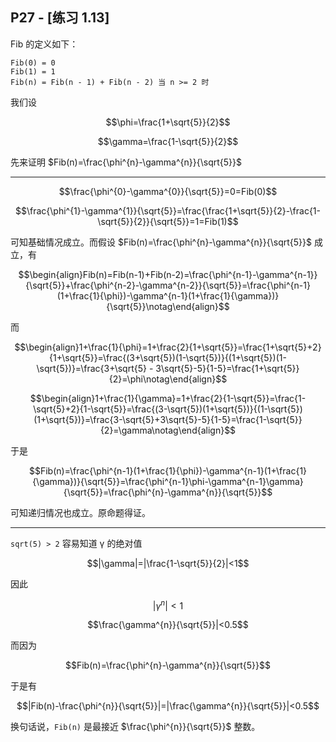 ## P27 - [练习 1.13]

Fib 的定义如下：

```
Fib(0) = 0
Fib(1) = 1
Fib(n) = Fib(n - 1) + Fib(n - 2) 当 n >= 2 时
```

我们设

$$\phi=\frac{1+\sqrt{5}}{2}$$

$$\gamma=\frac{1-\sqrt{5}}{2}$$

先来证明 $Fib(n)=\frac{\phi^{n}-\gamma^{n}}{\sqrt{5}}$

--------

$$\frac{\phi^{0}-\gamma^{0}}{\sqrt{5}}=0=Fib(0)$$

$$\frac{\phi^{1}-\gamma^{1}}{\sqrt{5}}=\frac{\frac{1+\sqrt{5}}{2}-\frac{1-\sqrt{5}}{2}}{\sqrt{5}}=1=Fib(1)$$

可知基础情况成立。而假设 $Fib(n)=\frac{\phi^{n}-\gamma^{n}}{\sqrt{5}}$ 成立，有

$$\begin{align}Fib(n)=Fib(n-1)+Fib(n-2)=\frac{\phi^{n-1}-\gamma^{n-1}}{\sqrt{5}}+\frac{\phi^{n-2}-\gamma^{n-2}}{\sqrt{5}}=\frac{\phi^{n-1}(1+\frac{1}{\phi})-\gamma^{n-1}(1+\frac{1}{\gamma})}{\sqrt{5}}\notag\end{align}$$

而

$$\begin{align}1+\frac{1}{\phi}=1+\frac{2}{1+\sqrt{5}}=\frac{1+\sqrt{5}+2}{1+\sqrt{5}}=\frac{(3+\sqrt{5})(1-\sqrt{5})}{(1+\sqrt{5})(1-\sqrt{5})}=\frac{3+\sqrt{5} - 3\sqrt{5}-5}{1-5}=\frac{1+\sqrt{5}}{2}=\phi\notag\end{align}$$

$$\begin{align}1+\frac{1}{\gamma}=1+\frac{2}{1-\sqrt{5}}=\frac{1-\sqrt{5}+2}{1-\sqrt{5}}=\frac{(3-\sqrt{5})(1+\sqrt{5})}{(1-\sqrt{5})(1+\sqrt{5})}=\frac{3-\sqrt{5}+3\sqrt{5}-5}{1-5}=\frac{1-\sqrt{5}}{2}=\gamma\notag\end{align}$$

于是

$$Fib(n)=\frac{\phi^{n-1}(1+\frac{1}{\phi})-\gamma^{n-1}(1+\frac{1}{\gamma})}{\sqrt{5}}=\frac{\phi^{n-1}\phi-\gamma^{n-1}\gamma}{\sqrt{5}}=\frac{\phi^{n}-\gamma^{n}}{\sqrt{5}}$$

可知递归情况也成立。原命题得证。

-----------

`sqrt(5) > 2` 容易知道 γ 的绝对值

$$|\gamma|=|\frac{1-\sqrt{5}}{2}|<1$$

因此

$$|\gamma^{n}|<1$$

$$\frac{\gamma^{n}}{\sqrt{5}}|<0.5$$

而因为

$$Fib(n)=\frac{\phi^{n}-\gamma^{n}}{\sqrt{5}}$$

于是有

$$|Fib(n)-\frac{\phi^{n}}{\sqrt{5}}|=|\frac{\gamma^{n}}{\sqrt{5}}|<0.5$$

换句话说，`Fib(n)` 是最接近 $\frac{\phi^{n}}{\sqrt{5}}$ 整数。





